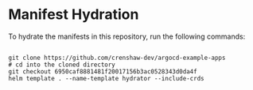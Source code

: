 
# Manifest Hydration

To hydrate the manifests in this repository, run the following commands:

```shell

git clone https://github.com/crenshaw-dev/argocd-example-apps
# cd into the cloned directory
git checkout 6950caf8881481f20017156b3ac0528343d0da4f
helm template . --name-template hydrator --include-crds
```